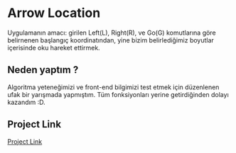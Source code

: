 # Arrow Location
Uygulamanın amacı: girilen Left(L), Right(R), ve Go(G) komutlarına göre belirnenen başlangıç koordinatından, yine bizim belirlediğimiz boyutlar içerisinde oku hareket ettirmek.

## Neden yaptım ?
Algoritma yeteneğimizi ve front-end bilgimizi test etmek için düzenlenen ufak bir yarışmada yapmıştım. Tüm fonksiyonları yerine getirdiğinden dolayı kazandım :D.

## Project Link
[Project Link](https://glittering-lokum-44ea12.netlify.app/)
